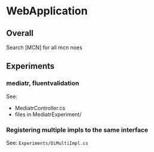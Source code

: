 # WebApplication

## Overall

Search [MCN] for all mcn noes

## Experiments

### mediatr, fluentvalidation

See:
- MediatrController.cs
- files in MediatrExperiment/

### Registering multiple impls to the same interface

See: `Experiments/DiMultiImpl.cs`
